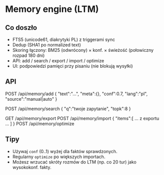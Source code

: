 # Memory engine (LTM)

## Co doszło
- FTS5 (unicode61, diakrytyki PL) z triggerami sync
- Dedup (SHA1 po normalized text)
- Skoring łączony: BM25 (odwrócony) × konf. × świeżość (połowiczny rozpad 180 dni)
- API: add / search / export / import / optimize
- UI: podpowiedzi pamięci przy pisaniu (nie blokują wysyłki)

## API
POST /api/memory/add
{ "text":"...", "meta":{}, "conf":0.7, "lang":"pl", "source":"manual|auto" }

POST /api/memory/search
{ "q":"twoje zapytanie", "topk":8 }

GET /api/memory/export
POST /api/memory/import { "items":[ ... z exportu ... ] }
POST /api/memory/optimize

## Tipy
- Używaj `conf` (0..1) wyżej dla faktów sprawdzonych.
- Regularny `optimize` po większych importach.
- Możesz wrzucać skróty rozmów do LTM (np. co 20 tur) jako wysokokonf. fakty.
